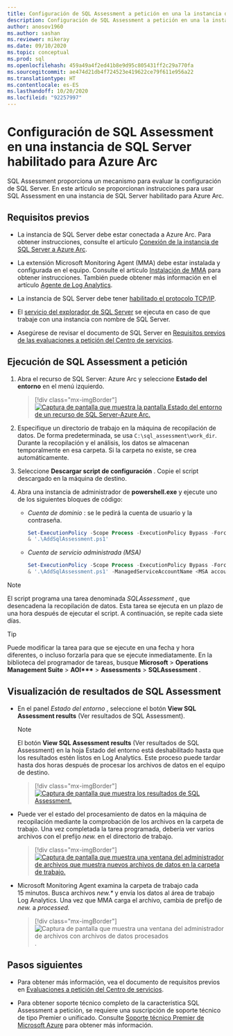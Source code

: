 ```yaml
---
title: Configuración de SQL Assessment a petición en una la instancia de SQL Server habilitado para Azure Arc
description: Configuración de SQL Assessment a petición en una la instancia de SQL Server habilitado para Azure Arc
author: anosov1960
ms.author: sashan
ms.reviewer: mikeray
ms.date: 09/10/2020
ms.topic: conceptual
ms.prod: sql
ms.openlocfilehash: 459a49a4f2ed41b8e9d95c805431ff2c29a770fa
ms.sourcegitcommit: ae474d21db4f724523e419622ce79f611e956a22
ms.translationtype: HT
ms.contentlocale: es-ES
ms.lasthandoff: 10/20/2020
ms.locfileid: "92257997"
---
```

# <a name="configure-sql-assessment-on-an-azure-arc-enabled-sql-server-instance"></a>Configuración de SQL Assessment en una instancia de SQL Server habilitado para Azure Arc

SQL Assessment proporciona un mecanismo para evaluar la configuración de SQL Server. En este artículo se proporcionan instrucciones para usar SQL Assessment en una instancia de SQL Server habilitado para Azure Arc.

## <a name="prerequisites"></a>Requisitos previos

* La instancia de SQL Server debe estar conectada a Azure Arc. Para obtener instrucciones, consulte el artículo [Conexión de la instancia de SQL Server a Azure Arc](connect.md).

* La extensión Microsoft Monitoring Agent (MMA) debe estar instalada y configurada en el equipo. Consulte el artículo [Instalación de MMA](configure-advanced-data-security.md#install-microsoft-monitoring-agent-mma) para obtener instrucciones. También puede obtener más información en el artículo [Agente de Log Analytics](/azure/azure-monitor/platform/log-analytics-agent).

* La instancia de SQL Server debe tener [habilitado el protocolo TCP/IP](../../database-engine/configure-windows/enable-or-disable-a-server-network-protocol.md).

* El [servicio del explorador de SQL Server](../../tools/configuration-manager/sql-server-browser-service.md) se ejecuta en caso de que trabaje con una instancia con nombre de SQL Server.

* Asegúrese de revisar el documento de SQL Server en [Requisitos previos de las evaluaciones a petición del Centro de servicios](/services-hub/health/assessment-prereq-docs#on-demand-assessment-prerequisite-documents).

## <a name="run-on-demand-sql-assessment"></a>Ejecución de SQL Assessment a petición

1. Abra el recurso de SQL Server: Azure Arc y seleccione **Estado del entorno** en el menú izquierdo.

   > [!div class="mx-imgBorder"]
   > [ ![Captura de pantalla que muestra la pantalla Estado del entorno de un recurso de SQL Server-Azure Arc.](media/assess/sql-assessment-heading-sql-server-arc.png) ](media/assess/sql-assessment-heading-sql-server-arc.png#lightbox)

1. Especifique un directorio de trabajo en la máquina de recopilación de datos. De forma predeterminada, se usa `C:\sql_assessment\work_dir`. Durante la recopilación y el análisis, los datos se almacenan temporalmente en esa carpeta. Si la carpeta no existe, se crea automáticamente.

1. Seleccione **Descargar script de configuración** . Copie el script descargado en la máquina de destino.

1. Abra una instancia de administrador de **powershell.exe** y ejecute uno de los siguientes bloques de código:

   * _Cuenta de dominio_ :  se le pedirá la cuenta de usuario y la contraseña.

      ```powershell
      Set-ExecutionPolicy -Scope Process -ExecutionPolicy Bypass -Force
      & '.\AddSqlAssessment.ps1'
      ```

   * _Cuenta de servicio administrada (MSA)_

      ```powershell
      Set-ExecutionPolicy -Scope Process -ExecutionPolicy Bypass -Force
      & '.\AddSqlAssessment.ps1' -ManagedServiceAccountName <MSA account name>
      ```

> [!NOTE]
> El script programa una tarea denominada *SQLAssessment* , que desencadena la recopilación de datos. Esta tarea se ejecuta en un plazo de una hora después de ejecutar el script. A continuación, se repite cada siete días.

> [!TIP]
> Puede modificar la tarea para que se ejecute en una fecha y hora diferentes, o incluso forzarla para que se ejecute inmediatamente. En la biblioteca del programador de tareas, busque **Microsoft** > **Operations Management Suite** > **AOI\*\*\***  > **Assessments** > **SQLAssessment** .

## <a name="view-sql-assessment-results"></a>Visualización de resultados de SQL Assessment

* En el panel _Estado del entorno_ , seleccione el botón **View SQL Assessment results** (Ver resultados de SQL Assessment).

   > [!NOTE]
   > El botón **View SQL Assessment results** (Ver resultados de SQL Assessment) en la hoja Estado del entorno está deshabilitado hasta que los resultados estén listos en Log Analytics. Este proceso puede tardar hasta dos horas después de procesar los archivos de datos en el equipo de destino.

   > [!div class="mx-imgBorder"]
   > [ ![Captura de pantalla que muestra los resultados de SQL Assessment.](media/assess/sql-assessment-results.png) ](media/assess/sql-assessment-results.png#lightbox)

* Puede ver el estado del procesamiento de datos en la máquina de recopilación mediante la comprobación de los archivos en la carpeta de trabajo. Una vez completada la tarea programada, debería ver varios archivos con el prefijo _new._ en el directorio de trabajo.

   > [!div class="mx-imgBorder"]
   > [ ![Captura de pantalla que muestra una ventana del administrador de archivos que muestra nuevos archivos de datos en la carpeta de trabajo.](media/assess/sql-assessment-data-files-ready.png) ](media/assess/sql-assessment-data-files-ready.png#lightbox)

* Microsoft Monitoring Agent examina la carpeta de trabajo cada 15 minutos. Busca archivos _new.*_ y envía los datos al área de trabajo Log Analytics. Una vez que MMA carga el archivo, cambia de prefijo de _new._ a _processed._

   > [!div class="mx-imgBorder"]
   > ![Captura de pantalla que muestra una ventana del administrador de archivos con archivos de datos procesados](media/assess/sql-assessment-data-files-processed.png).

## <a name="next-steps"></a>Pasos siguientes

* Para obtener más información, vea el documento de requisitos previos en [Evaluaciones a petición del Centro de servicios](/services-hub/health/assessment-prereq-docs#on-demand-assessment-prerequisite-documents).

* Para obtener soporte técnico completo de la característica SQL Assessment a petición, se requiere una suscripción de soporte técnico de tipo Premier o unificado. Consulte [Soporte técnico Premier de Microsoft Azure](https://azure.microsoft.com/support/plans/premier) para obtener más información.
